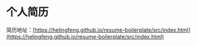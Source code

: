 # 个人简历

简历地址：[https://helingfeng.github.io/resume-boilerplate/src/index.html](https://helingfeng.github.io/resume-boilerplate/src/index.html)
